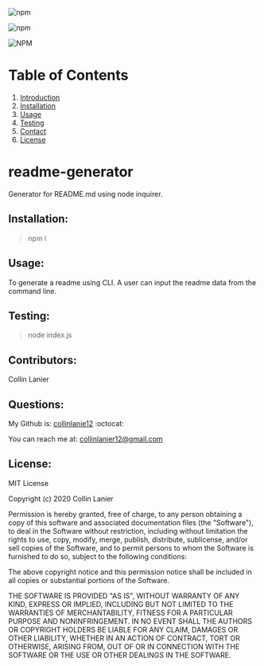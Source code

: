 
![npm](https://img.shields.io/npm/dw/readme-generator?style=for-the-badge) 

![npm](https://img.shields.io/npm/v/inquirer) 

![NPM](https://img.shields.io/npm/l/inquirer)

# Table of Contents
1. [Introduction](#introduction)
2. [Installation](#install)
3. [Usage](#use)
4. [Testing](#test)
5. [Contact](#info)
6. [License](#license)

# readme-generator <a name="introduction"></a>
Generator for README.md using node inquirer.

## Installation: <a name="install"></a>

> npm i
## Usage: <a name="use"></a>

To generate a readme using CLI. A user can input the readme data from the command line.
## Testing: <a name="test"></a>

> node index.js
## Contributors: <a name="contributors"></a>

Collin Lanier
## Questions: <a name="info"></a>

My Github is: [collinlanie12](https://github.com/collinlanie12) :octocat:

You can reach me at:  collinlanier12@gmail.com
## License: <a name="license"></a>


        
MIT License

Copyright (c) 2020 Collin Lanier

Permission is hereby granted, free of charge, to any person obtaining a copy
of this software and associated documentation files (the "Software"), to deal
in the Software without restriction, including without limitation the rights
to use, copy, modify, merge, publish, distribute, sublicense, and/or sell
copies of the Software, and to permit persons to whom the Software is
furnished to do so, subject to the following conditions:

The above copyright notice and this permission notice shall be included in all
copies or substantial portions of the Software.

THE SOFTWARE IS PROVIDED "AS IS", WITHOUT WARRANTY OF ANY KIND, EXPRESS OR
IMPLIED, INCLUDING BUT NOT LIMITED TO THE WARRANTIES OF MERCHANTABILITY,
FITNESS FOR A PARTICULAR PURPOSE AND NONINFRINGEMENT. IN NO EVENT SHALL THE
AUTHORS OR COPYRIGHT HOLDERS BE LIABLE FOR ANY CLAIM, DAMAGES OR OTHER
LIABILITY, WHETHER IN AN ACTION OF CONTRACT, TORT OR OTHERWISE, ARISING FROM,
OUT OF OR IN CONNECTION WITH THE SOFTWARE OR THE USE OR OTHER DEALINGS IN THE
SOFTWARE.
        

    